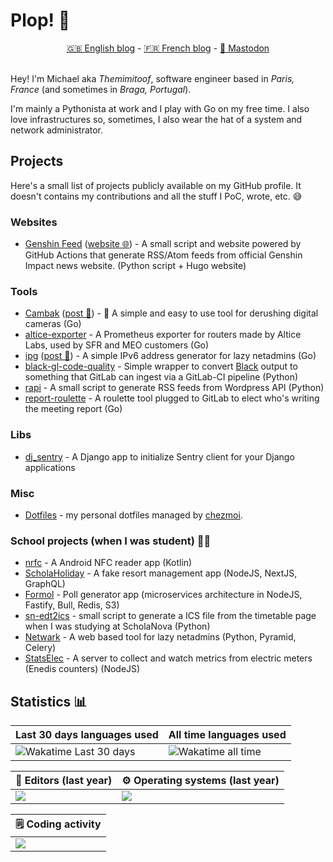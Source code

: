 # Plop! 🖖

<div align="center">
    <a href="https://mvieira.fr">🇬🇧 English blog</a> - <a href="https://themimitoof.fr">🇫🇷 French blog</a> - <a rel="me" href="https://pouet.pt/@themimitoof">🐘 Mastodon</a>
</div>

<br />

Hey! I'm Michael aka _Themimitoof_, software engineer based in _Paris, France_ (and sometimes in _Braga, Portugal_).

I'm mainly a Pythonista at work and I play with Go on my free time. I also love infrastructures so, sometimes, I also wear the hat of a system and network administrator.

## Projects

Here's a small list of projects publicly available on my GitHub profile. It doesn't contains my contributions and all the stuff I PoC, wrote, etc. 😅

### Websites

 - [Genshin Feed](https://github.com/Themimitoof/genshin-feed) ([website 🌐](https://genshin-feed.com/)) - A small script and website powered by GitHub Actions that generate RSS/Atom feeds from official Genshin Impact news website. (Python script + Hugo website)

### Tools

 - [Cambak](https://github.com/Themimitoof/cambak) ([post 📝](https://mvieira.fr/projects/cambak/)) - 📸 A simple and easy to use tool for derushing digital cameras (Go)
 - [altice-exporter](https://github.com/Themimitoof/altice-exporter) - A Prometheus exporter for routers made by Altice Labs, used by SFR and MEO customers (Go)
 - [ipg](https://github.com/Themimitoof/ipg) ([post 📝](https://mvieira.fr/projects/ipg/)) - A simple IPv6 address generator for lazy netadmins (Go)
 - [black-gl-code-quality](https://github.com/Themimitoof/black-gl-code-quality) - Simple wrapper to convert [Black](https://github.com/psf/black) output to something that GitLab can ingest via a GitLab-CI pipeline (Python)
 - [rapi](https://github.com/Themimitoof/rapi) -  A small script to generate RSS feeds from Wordpress API  (Python)
 - [report-roulette](https://github.com/Themimitoof/report-roulette) - A roulette tool plugged to GitLab to elect who's writing the meeting report (Go)

### Libs

 - [dj_sentry](https://github.com/Gandi/dj_sentry) - A Django app to initialize Sentry client for your Django applications

### Misc

 - [Dotfiles](https://github.com/Themimitoof/dotfiles) - my personal dotfiles managed by [chezmoi](https://github.com/twpayne/chezmoi/).

### School projects (when I was student) 🧑‍🎓

 - [nrfc](https://github.com/Themimitoof/nrfc) - A Android NFC reader app (Kotlin)
 - [ScholaHoliday](https://github.com/SN-DAI18-20/ScholaHoliday) - A fake resort management app (NodeJS, NextJS, GraphQL)
 - [Formol](https://github.com/SN-DAI18-20/Formol) - Poll generator app (microservices architecture in NodeJS, Fastify, Bull, Redis, S3)
 - [sn-edt2ics](https://github.com/Themimitoof/sn-edt2ics) - small script to generate a ICS file from the timetable page when I was studying at ScholaNova (Python)
 - [Netwark](https://github.com/Themimitoof/netwark) - A web based tool for lazy netadmins (Python, Pyramid, Celery)
 - [StatsElec](https://github.com/Themimitoof/StatsElec-Web) - A server to collect and watch metrics from electric meters (Enedis counters) (NodeJS)

## Statistics 📊

| Last 30 days languages used | All time languages used |
|--------------|----------|
| ![Wakatime Last 30 days](https://wakatime.com/share/@themimitoof/b8f98557-7776-4340-a548-5a81b66d2ffe.png) |  ![Wakatime all time](https://wakatime.com/share/@themimitoof/019ba596-7d71-49a0-9df1-57509846a835.png)

| 📒 Editors (last year) | ⚙️ Operating systems (last year) |
|--------------|----------|
| <a href="https://wakatime.com"><img src="https://wakatime.com/share/@themimitoof/2775e836-0adf-4858-8604-6eef2e610f99.png" /></a> |  <a href="https://wakatime.com"><img src="https://wakatime.com/share/@themimitoof/04c81452-c6c1-4bea-810f-7ace9973c4dd.png" /></a> |

| 🗒️ Coding activity |
|--------------------|
| <a href="https://wakatime.com"><img src="https://wakatime.com/share/@themimitoof/8870afb9-b287-4939-94e8-e9f3d91a774c.png" /></a> |
